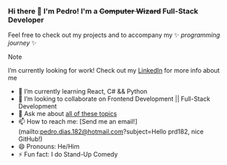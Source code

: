 ### Hi there 👋 I'm Pedro! I'm a ~~Computer Wizard~~ Full-Stack Developer

Feel free to check out my projects and to accompany my  ✨ _programming journey_ ✨

> [!NOTE]
> I’m currently looking for work! Check out my [LinkedIn](https://www.linkedin.com/in/pedrorodriguesdias/) for more info about me

- 🌱 I’m currently learning React, C# && Python
- 👯 I’m looking to collaborate on Frontend Development || Full-Stack Development
- 💬 Ask me about [all of these topics](## "Java, JavaScript, SQL, HTML, CSS, ES6, Model-View-Controller (MVC), Java Database Connectivity (JDBC), REST APIs, Tomcat, Maven, SCRUM, Agile Methodologies, Testing, JUnit, Git, jQuery, Bootstrap (Framework), SOAP, Web Applications, Web Development, Object-Oriented Programming (OOP), Spring Framework, Spring MVC, C#, Python, React")
- 📫 How to reach me: [Send me an email!](mailto:pedro.dias.182@hotmail.com?subject=Hello prd182, nice GitHub!)
- 😄 Pronouns: He/Him
- ⚡ Fun fact: I do Stand-Up Comedy

